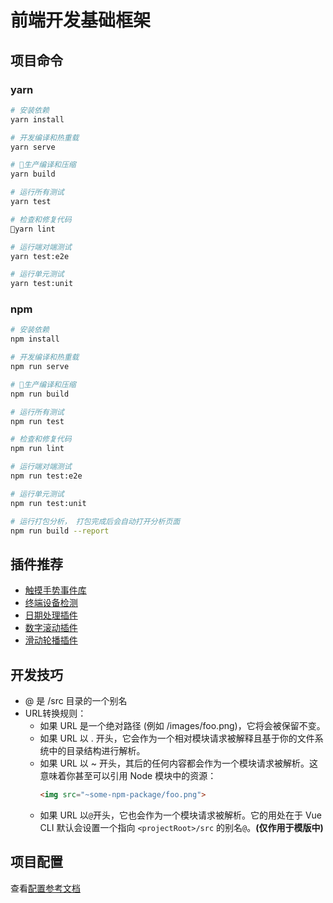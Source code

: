 # 前端开发基础框架

## 项目命令

### yarn

``` bash
# 安装依赖
yarn install

# 开发编译和热重载
yarn serve

# 生产编译和压缩
yarn build

# 运行所有测试
yarn test

# 检查和修复代码
yarn lint

# 运行端对端测试
yarn test:e2e

# 运行单元测试
yarn test:unit
```

### npm

``` bash
# 安装依赖
npm install

# 开发编译和热重载
npm run serve

# 生产编译和压缩
npm run build

# 运行所有测试
npm run test

# 检查和修复代码
npm run lint

# 运行端对端测试
npm run test:e2e

# 运行单元测试
npm run test:unit

# 运行打包分析， 打包完成后会自动打开分析页面
npm run build --report
```
## 插件推荐

* [触摸手势事件库](https://github.com/vuejs/vue-touch)
* [终端设备检测](https://github.com/matthewhudson/current-device)
* [日期处理插件](https://github.com/date-fns/date-fns)
* [数字滚动插件](https://github.com/JefferyHus/v-odometer)
* [滑动轮播插件](https://github.com/surmon-china/vue-awesome-swiper)

## 开发技巧

* @ 是 /src 目录的一个别名
* URL转换规则：
  * 如果 URL 是一个绝对路径 (例如 /images/foo.png)，它将会被保留不变。
  * 如果 URL 以 . 开头，它会作为一个相对模块请求被解释且基于你的文件系统中的目录结构进行解析。
  * 如果 URL 以 ~ 开头，其后的任何内容都会作为一个模块请求被解析。这意味着你甚至可以引用 Node 模块中的资源：
    ``` html
    <img src="~some-npm-package/foo.png">
    ```
  * 如果 URL 以`@`开头，它也会作为一个模块请求被解析。它的用处在于 Vue CLI 默认会设置一个指向 `<projectRoot>/src` 的别名`@`。**(仅作用于模版中)**

## 项目配置

查看[配置参考文档](https://cli.vuejs.org/zh/config/)
